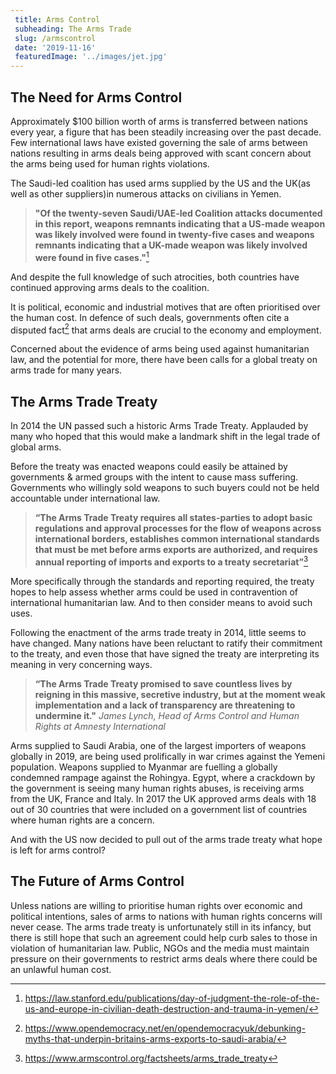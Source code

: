 ```yaml
---
 title: Arms Control
 subheading: The Arms Trade
 slug: /armscontrol
 date: '2019-11-16'
 featuredImage: '../images/jet.jpg'
---
```


## The Need for Arms Control

 Approximately $100 billion worth of arms is transferred between nations every year, a figure that has been steadily increasing over the past decade. Few international laws have existed governing the sale of arms between nations resulting in arms deals being approved with scant concern about the arms being used for human rights violations.  

 The Saudi-led coalition has used arms supplied by the US and the UK(as well as other suppliers)in numerous attacks on civilians in Yemen.

>**"Of the twenty-seven Saudi/UAE-led Coalition attacks documented in this report, weapons remnants indicating that a US-made weapon was likely involved were found in twenty-five cases and weapons remnants indicating that a UK-made weapon was likely involved were found in five cases."**[^1]

 And despite the full knowledge of such atrocities, both countries have continued approving arms deals to the coalition.

 It is political, economic and industrial motives that are often prioritised over the human cost. In defence of such deals, governments often cite a disputed fact[^2] that arms deals are crucial to the economy and employment.

 Concerned about the evidence of arms being used against humanitarian law, and the potential for more, there have been calls for a global treaty on arms trade for many years.

## The Arms Trade Treaty

 In 2014 the UN passed such a historic Arms Trade Treaty. Applauded by many who hoped that this would make a landmark shift in the legal trade of global arms.

 Before the treaty was enacted weapons could easily be attained by governments & armed groups with the intent to cause mass suffering. Governments who willingly sold weapons to such buyers could not be held accountable under international law.

> **“The Arms Trade Treaty requires all states-parties to adopt basic regulations and approval processes for the flow of weapons across international borders, establishes common international standards that must be met before arms exports are authorized, and requires annual reporting of imports and exports to a treaty secretariat”**[^3]

 More specifically through the standards and reporting required, the treaty hopes to help assess whether arms could be used in contravention of international humanitarian law. And to then consider means to avoid such uses.

 Following the enactment of the arms trade treaty in 2014, little seems to have changed. Many nations have been reluctant to ratify their commitment to the treaty, and even those that have signed the treaty are interpreting its meaning in very concerning ways.

> **“The Arms Trade Treaty promised to save countless lives by reigning in this massive, secretive industry, but at the moment weak implementation and a lack of transparency are threatening to undermine it."** *James Lynch, Head of Arms Control and Human Rights at Amnesty International*

 Arms supplied to Saudi Arabia, one of the largest importers of weapons globally in 2019, are being used prolifically in war crimes against the Yemeni population. Weapons supplied to Myanmar are fuelling a globally condemned rampage against the Rohingya.  Egypt, where a crackdown by the government is seeing many human rights abuses, is receiving arms from the UK, France and Italy. In 2017 the UK approved arms deals with 18 out of 30 countries that were included on a government list of countries where human rights are a concern.

 And with the US now decided to pull out of the arms trade treaty what hope is left for arms control?

## The Future of Arms Control

 Unless nations are willing to prioritise human rights over economic and political intentions, sales of arms to nations with human rights concerns will never cease.  The arms trade treaty is unfortunately still in its infancy, but there is still hope that such an agreement could help curb sales to those in violation of humanitarian law. Public, NGOs and the media must maintain pressure on their governments to restrict arms deals where there could be an unlawful human cost.

[^1]: https://law.stanford.edu/publications/day-of-judgment-the-role-of-the-us-and-europe-in-civilian-death-destruction-and-trauma-in-yemen/

[^2]:https://www.opendemocracy.net/en/opendemocracyuk/debunking-myths-that-underpin-britains-arms-exports-to-saudi-arabia/

[^3]: https://www.armscontrol.org/factsheets/arms_trade_treaty